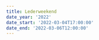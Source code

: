 ```yaml
---
title: Lederweekend
date_year: '2022'
date_start: '2022-03-04T17:00:00'
date_end: '2022-03-06T12:00:00'
---
```


